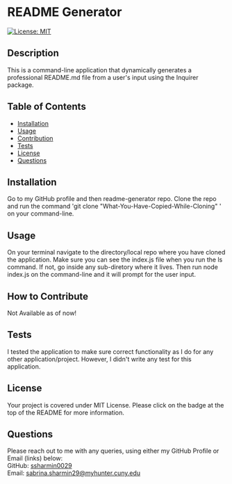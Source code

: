 

# README Generator 


[![License: MIT](https://img.shields.io/badge/License-MIT-yellow.svg)](https://opensource.org/licenses/MIT)


## Description
This is a command-line application  that dynamically generates a professional README.md file from a user's input using the Inquirer package. 


## Table of Contents
- [Installation](#installation)
- [Usage](#usage)
- [Contribution](#How-to-Contribute)
- [Tests](#tests)
- [License](#license)
- [Questions](#questions)


## Installation
Go to my GitHub profile and then readme-generator repo. Clone the repo and run the command 'git clone "What-You-Have-Copied-While-Cloning" ' on your command-line. 


## Usage
On your terminal navigate to the directory/local repo  where you have cloned the application. Make sure you can see the index.js file when you run the ls command. If not, go inside any sub-diretory where it lives. Then run node index.js on the command-line and it will prompt for the user input. 


## How to Contribute
Not Available as of now!


## Tests
I tested the application to make sure correct functionality as I do for any other application/project. However, I didn't write any test for this application. 


## License
Your project is covered under MIT License. Please click on the badge at the top of the README for more information.


## Questions
Please reach out to me with any queries, using either my GitHub Profile or Email (links) below:  
GitHub: [ssharmin0029](https://github.com/ssharmin0029)  
Email: [sabrina.sharmin29@myhunter.cuny.edu](mailto:sabrina.sharmin29@myhunter.cuny.edu)

